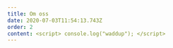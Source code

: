 ```yaml
---
title: Om oss
date: 2020-07-03T11:54:13.743Z
order: 2
content: <script> console.log("waddup"); </script>
---
```


